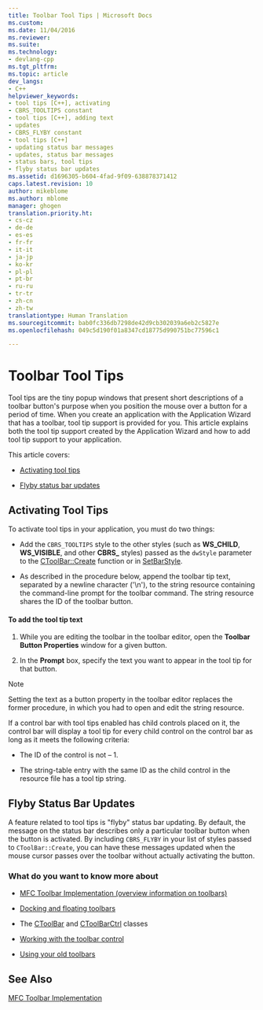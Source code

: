 ```yaml
---
title: Toolbar Tool Tips | Microsoft Docs
ms.custom: 
ms.date: 11/04/2016
ms.reviewer: 
ms.suite: 
ms.technology:
- devlang-cpp
ms.tgt_pltfrm: 
ms.topic: article
dev_langs:
- C++
helpviewer_keywords:
- tool tips [C++], activating
- CBRS_TOOLTIPS constant
- tool tips [C++], adding text
- updates
- CBRS_FLYBY constant
- tool tips [C++]
- updating status bar messages
- updates, status bar messages
- status bars, tool tips
- flyby status bar updates
ms.assetid: d1696305-b604-4fad-9f09-638878371412
caps.latest.revision: 10
author: mikeblome
ms.author: mblome
manager: ghogen
translation.priority.ht:
- cs-cz
- de-de
- es-es
- fr-fr
- it-it
- ja-jp
- ko-kr
- pl-pl
- pt-br
- ru-ru
- tr-tr
- zh-cn
- zh-tw
translationtype: Human Translation
ms.sourcegitcommit: bab0fc336db7298de42d9cb302039a6eb2c5827e
ms.openlocfilehash: 049c5d190f01a8347cd18775d990751bc77596c1

---
```

# Toolbar Tool Tips
Tool tips are the tiny popup windows that present short descriptions of a toolbar button's purpose when you position the mouse over a button for a period of time. When you create an application with the Application Wizard that has a toolbar, tool tip support is provided for you. This article explains both the tool tip support created by the Application Wizard and how to add tool tip support to your application.  
  
 This article covers:  
  
-   [Activating tool tips](#_core_activating_tool_tips)  
  
-   [Flyby status bar updates](#_core_fly_by_status_bar_updates)  
  
##  <a name="_core_activating_tool_tips"></a> Activating Tool Tips  
 To activate tool tips in your application, you must do two things:  
  
-   Add the `CBRS_TOOLTIPS` style to the other styles (such as **WS_CHILD**, **WS_VISIBLE**, and other **CBRS_** styles) passed as the `dwStyle` parameter to the [CToolBar::Create](../mfc/reference/ctoolbar-class.md#ctoolbar__create) function or in [SetBarStyle](../mfc/reference/ccontrolbar-class.md#ccontrolbar__setbarstyle).  
  
-   As described in the procedure below, append the toolbar tip text, separated by a newline character ('\n'), to the string resource containing the command-line prompt for the toolbar command. The string resource shares the ID of the toolbar button.  
  
#### To add the tool tip text  
  
1.  While you are editing the toolbar in the toolbar editor, open the **Toolbar Button Properties** window for a given button.  
  
2.  In the **Prompt** box, specify the text you want to appear in the tool tip for that button.  
  
> [!NOTE]
>  Setting the text as a button property in the toolbar editor replaces the former procedure, in which you had to open and edit the string resource.  
  
 If a control bar with tool tips enabled has child controls placed on it, the control bar will display a tool tip for every child control on the control bar as long as it meets the following criteria:  
  
-   The ID of the control is not – 1.  
  
-   The string-table entry with the same ID as the child control in the resource file has a tool tip string.  
  
##  <a name="_core_fly_by_status_bar_updates"></a> Flyby Status Bar Updates  
 A feature related to tool tips is "flyby" status bar updating. By default, the message on the status bar describes only a particular toolbar button when the button is activated. By including `CBRS_FLYBY` in your list of styles passed to `CToolBar::Create`, you can have these messages updated when the mouse cursor passes over the toolbar without actually activating the button.  
  
### What do you want to know more about  
  
-   [MFC Toolbar Implementation (overview information on toolbars)](../mfc/mfc-toolbar-implementation.md)  
  
-   [Docking and floating toolbars](../mfc/docking-and-floating-toolbars.md)  
  
-   The [CToolBar](../mfc/reference/ctoolbar-class.md) and [CToolBarCtrl](../mfc/reference/ctoolbarctrl-class.md) classes  
  
-   [Working with the toolbar control](../mfc/working-with-the-toolbar-control.md)  
  
-   [Using your old toolbars](../mfc/using-your-old-toolbars.md)  
  
## See Also  
 [MFC Toolbar Implementation](../mfc/mfc-toolbar-implementation.md)




<!--HONumber=Jan17_HO1-->


